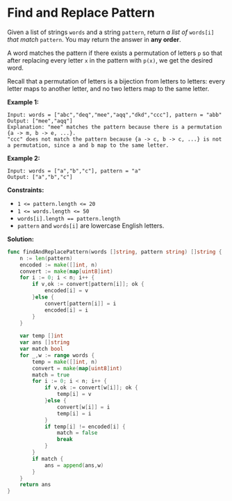 # Find and Replace Pattern

Given a list of strings  `words`  and a string  `pattern`, return  _a list of_  `words[i]`  _that match_  `pattern`. You may return the answer in  **any order**.

A word matches the pattern if there exists a permutation of letters  `p`  so that after replacing every letter  `x`  in the pattern with  `p(x)`, we get the desired word.

Recall that a permutation of letters is a bijection from letters to letters: every letter maps to another letter, and no two letters map to the same letter.

**Example 1:**

	Input: words = ["abc","deq","mee","aqq","dkd","ccc"], pattern = "abb"
	Output: ["mee","aqq"]
	Explanation: "mee" matches the pattern because there is a permutation {a -> m, b -> e, ...}. 
	"ccc" does not match the pattern because {a -> c, b -> c, ...} is not a permutation, since a and b map to the same letter.

**Example 2:**

	Input: words = ["a","b","c"], pattern = "a"
	Output: ["a","b","c"]

**Constraints:**

-   `1 <= pattern.length <= 20`
-   `1 <= words.length <= 50`
-   `words[i].length == pattern.length`
-   `pattern`  and  `words[i]`  are lowercase English letters.

**Solution:**

```go
func findAndReplacePattern(words []string, pattern string) []string {
    n := len(pattern)
    encoded := make([]int, n)
    convert := make(map[uint8]int)
    for i := 0; i < n; i++ {
        if v,ok := convert[pattern[i]]; ok {
            encoded[i] = v
        }else {
            convert[pattern[i]] = i
            encoded[i] = i
        }
    }
    
    var temp []int
    var ans []string
    var match bool
    for _,w := range words {
        temp = make([]int, n)
        convert = make(map[uint8]int)
        match = true
        for i := 0; i < n; i++ {
            if v,ok := convert[w[i]]; ok {
                temp[i] = v
            }else {
                convert[w[i]] = i
                temp[i] = i
            }
            if temp[i] != encoded[i] {
                match = false
                break
            }
        }
        if match {
            ans = append(ans,w)
        }
    }
    return ans
}
```